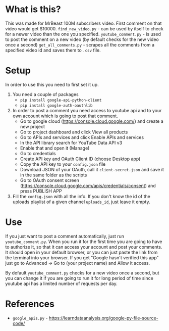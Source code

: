 # What is this?
This was made for MrBeast 100M subscribers video. First comment on that video would get $10000.
`find_new_video.py` - can be used by itself to check for a newer video than the one you specified.
`youtube_comment.py` - is used to post the comment on a new video (by default checks for the new video once a second)
`get_all_comments.py` - scrapes all the comments from a specified video id and saves them to `.csv` file.

# Setup
In order to use this you need to first set it up.
1. You need a couple of packages 
	- `pip install google-api-python-client`
	- `pip install google-auth-oauthlib`
2. In order to post a comment you need access to youtube api and to your own account which is going to post that comment.
	- Go to google cloud (https://console.cloud.google.com/) and create a new project
	- Go to project dashboard and click View all products
	- Go to APIs and services and click Enable APIs and services
	- In the API library search for YouTube Data API v3
	- Enable that and open it (Manage)
	- Go to credentials
	- Create API key and OAuth Client ID (choose Desktop app)
	- Copy the API key to your `config.json` file
	- Download JSON of your OAuth, call it `client-secret.json` and save it in the same folder as the scripts
	- Go to OAuth consent screen (https://console.cloud.google.com/apis/credentials/consent) and press PUBLISH APP
3. Fill the `config.json` with all the info. If you don't know the id of the uploads playlist of a given channel `uploads_id`, just leave it empty.

# Use
If you just want to post a comment automatically, just run `youtube_comment.py`.
When you run it for the first time you are going to have to authorize it, so that it can access your account and post your comments.
It should open in your default browser, or you can just paste the link from the terminal into your browser.
If you get "Google hasn't verified this app" just go to Advanced -> Go to (your project name) and Allow it access.

By default `youtube_comment.py` checks for a new video once a second, but you can change it if you are going to run it for long period of time since youtube api has a limited number of requests per day.

# References
- `google_apis.py` - https://learndataanalysis.org/google-py-file-source-code/
